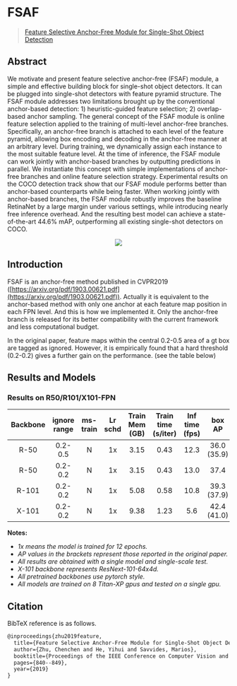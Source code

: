 # FSAF

> [Feature Selective Anchor-Free Module for Single-Shot Object Detection](https://arxiv.org/abs/1903.00621)

<!-- [ALGORITHM] -->

## Abstract

We motivate and present feature selective anchor-free (FSAF) module, a simple and effective building block for single-shot object detectors. It can be plugged into single-shot detectors with feature pyramid structure. The FSAF module addresses two limitations brought up by the conventional anchor-based detection: 1) heuristic-guided feature selection; 2) overlap-based anchor sampling. The general concept of the FSAF module is online feature selection applied to the training of multi-level anchor-free branches. Specifically, an anchor-free branch is attached to each level of the feature pyramid, allowing box encoding and decoding in the anchor-free manner at an arbitrary level. During training, we dynamically assign each instance to the most suitable feature level. At the time of inference, the FSAF module can work jointly with anchor-based branches by outputting predictions in parallel. We instantiate this concept with simple implementations of anchor-free branches and online feature selection strategy. Experimental results on the COCO detection track show that our FSAF module performs better than anchor-based counterparts while being faster. When working jointly with anchor-based branches, the FSAF module robustly improves the baseline RetinaNet by a large margin under various settings, while introducing nearly free inference overhead. And the resulting best model can achieve a state-of-the-art 44.6% mAP, outperforming all existing single-shot detectors on COCO.

<div align=center>
<img src="https://user-images.githubusercontent.com/40661020/143887228-c790b542-c0f7-4113-8597-12250c50fe8f.png"/>
</div>

## Introduction

FSAF is an anchor-free method published in CVPR2019 ([https://arxiv.org/pdf/1903.00621.pdf](https://arxiv.org/pdf/1903.00621.pdf)).
Actually it is equivalent to the anchor-based method with only one anchor at each feature map position in each FPN level.
And this is how we implemented it.
Only the anchor-free branch is released for its better compatibility with the current framework and less computational budget.

In the original paper, feature maps within the central 0.2-0.5 area of a gt box are tagged as ignored. However,
it is empirically found that a hard threshold (0.2-0.2) gives a further gain on the performance. (see the table below)

## Results and Models

### Results on R50/R101/X101-FPN

| Backbone | ignore range | ms-train | Lr schd | Train Mem (GB) | Train time (s/iter) | Inf time (fps) |   box AP    |                   Config                   |                                                                                                                                                                    Download                                                                                                                                                                     |
| :------: | :----------: | :------: | :-----: | :------------: | :-----------------: | :------------: | :---------: | :----------------------------------------: | :---------------------------------------------------------------------------------------------------------------------------------------------------------------------------------------------------------------------------------------------------------------------------------------------------------------------------------------------: |
|   R-50   |   0.2-0.5    |    N     |   1x    |      3.15      |        0.43         |      12.3      | 36.0 (35.9) |                                            | [model](https://download.openmmlab.com/mmdetection/v2.0/fsaf/fsaf_pscale0.2_nscale0.5_r50_fpn_1x_coco/fsaf_pscale0.2_nscale0.5_r50_fpn_1x_coco_20200715-b555b0e0.pth) \| [log](https://download.openmmlab.com/mmdetection/v2.0/fsaf/fsaf_pscale0.2_nscale0.5_r50_fpn_1x_coco/fsaf_pscale0.2_nscale0.5_r50_fpn_1x_coco_20200715_094657.log.json) |
|   R-50   |   0.2-0.2    |    N     |   1x    |      3.15      |        0.43         |      13.0      |    37.4     |    [config](./fsaf_r50_fpn_1x_coco.py)     |                                             [model](https://download.openmmlab.com/mmdetection/v2.0/fsaf/fsaf_r50_fpn_1x_coco/fsaf_r50_fpn_1x_coco-94ccc51f.pth) \| [log](https://download.openmmlab.com/mmdetection/v2.0/fsaf/fsaf_r50_fpn_1x_coco/fsaf_r50_fpn_1x_coco_20200428_072327.log.json)                                              |
|  R-101   |   0.2-0.2    |    N     |   1x    |      5.08      |        0.58         |      10.8      | 39.3 (37.9) |    [config](./fsaf_r101_fpn_1x_coco.py)    |                                           [model](https://download.openmmlab.com/mmdetection/v2.0/fsaf/fsaf_r101_fpn_1x_coco/fsaf_r101_fpn_1x_coco-9e71098f.pth) \| [log](https://download.openmmlab.com/mmdetection/v2.0/fsaf/fsaf_r101_fpn_1x_coco/fsaf_r101_fpn_1x_coco_20200428_160348.log.json)                                            |
|  X-101   |   0.2-0.2    |    N     |   1x    |      9.38      |        1.23         |      5.6       | 42.4 (41.0) | [config](./fsaf_x101-64x4d_fpn_1x_coco.py) |                               [model](https://download.openmmlab.com/mmdetection/v2.0/fsaf/fsaf_x101_64x4d_fpn_1x_coco/fsaf_x101_64x4d_fpn_1x_coco-e3f6e6fd.pth) \| [log](https://download.openmmlab.com/mmdetection/v2.0/fsaf/fsaf_x101_64x4d_fpn_1x_coco/fsaf_x101_64x4d_fpn_1x_coco_20200428_160424.log.json)                                |

**Notes:**

- *1x means the model is trained for 12 epochs.*
- *AP values in the brackets represent those reported in the original paper.*
- *All results are obtained with a single model and single-scale test.*
- *X-101 backbone represents ResNext-101-64x4d.*
- *All pretrained backbones use pytorch style.*
- *All models are trained on 8 Titan-XP gpus and tested on a single gpu.*

## Citation

BibTeX reference is as follows.

```latex
@inproceedings{zhu2019feature,
  title={Feature Selective Anchor-Free Module for Single-Shot Object Detection},
  author={Zhu, Chenchen and He, Yihui and Savvides, Marios},
  booktitle={Proceedings of the IEEE Conference on Computer Vision and Pattern Recognition},
  pages={840--849},
  year={2019}
}
```

